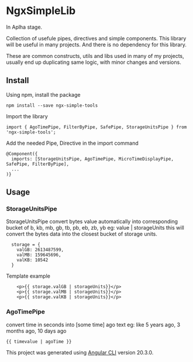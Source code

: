 # NgxSimpleLib

In Aplha stage.

Collection of usefule pipes, directives and simple components. This library will be useful in many projects.
And there is no dependency for this library.

These are common constructs, utils and libs used in many of my projects, usually end up duplicating same logic, with minor changes and versions.

## Install

Using npm, install the package
```
npm install --save ngx-simple-tools
```

Import the library
```
import { AgoTimePipe, FilterByPipe, SafePipe, StorageUnitsPipe } from 'ngx-simple-tools';
```

Add the needed Pipe, Directive in the import command
```
@Component({
  imports: [StorageUnitsPipe, AgoTimePipe, MicroTimeDisplayPipe, SafePipe, FilterByPipe],
  ...
)}
```

## Usage

### StorageUnitsPipe
StorageUnitsPipe
convert bytes value automatically into corresponding bucket of b, kb, mb, gb, tb, pb, eb, zb, yb
eg: value | storageUnits
this will convert the bytes data into the closest bucket of storage units.

```
  storage = {
    valGB: 2613487599,
    valMB: 159645696,
    valKB: 10542
  }
```

Template example
```
    <p>{{ storage.valGB | storageUnits}}</p>
    <p>{{ storage.valMB | storageUnits}}</p>
    <p>{{ storage.valKB | storageUnits}}</p>
```

### AgoTimePipe
convert time in seconds into [some time] ago text
eg: like 5 years ago, 3 months ago, 10 days ago
```
{{ timevalue | agoTime }}
```

This project was generated using [Angular CLI](https://github.com/angular/angular-cli) version 20.3.0.


